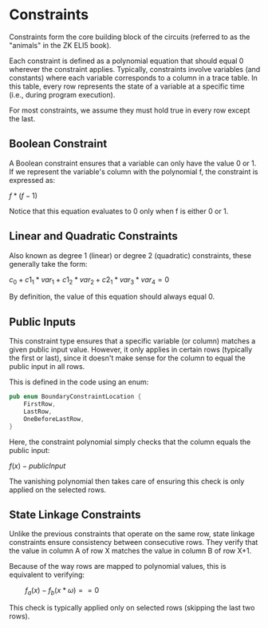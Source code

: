 # Constraints

Constraints form the core building block of the circuits (referred to as the "animals" in the ZK ELI5 book).

Each constraint is defined as a polynomial equation that should equal 0 wherever the constraint applies. Typically, constraints involve variables (and constants) where each variable corresponds to a column in a trace table. In this table, every row represents the state of a variable at a specific time (i.e., during program execution).

For most constraints, we assume they must hold true in every row except the last.

## Boolean Constraint

A Boolean constraint ensures that a variable can only have the value 0 or 1. If we represent the variable's column with the polynomial f, the constraint is expressed as:

$f * (f - 1)$

Notice that this equation evaluates to 0 only when f is either 0 or 1.

## Linear and Quadratic Constraints

Also known as degree 1 (linear) or degree 2 (quadratic) constraints, these generally take the form:


$c_0 + c1_1 * var_1 + c1_2 * var_2 + c2_1 * var_3 * var_4 = 0$

By definition, the value of this equation should always equal 0.

## Public Inputs

This constraint type ensures that a specific variable (or column) matches a given public input value. However, it only applies in certain rows (typically the first or last), since it doesn't make sense for the column to equal the public input in all rows.

This is defined in the code using an enum:

```rust
pub enum BoundaryConstraintLocation {
    FirstRow,
    LastRow,
    OneBeforeLastRow,
}
```

Here, the constraint polynomial simply checks that the column equals the public input:

$f(x) - {publicInput}$

The vanishing polynomial then takes care of ensuring this check is only applied on the selected rows.

## State Linkage Constraints

Unlike the previous constraints that operate on the same row, state linkage constraints ensure consistency between consecutive rows. They verify that the value in column A of row X matches the value in column B of row X+1.

Because of the way rows are mapped to polynomial values, this is equivalent to verifying:

  
$f_a(x) - f_b(x * ω) == 0$ 

This check is typically applied only on selected rows (skipping the last two rows).

